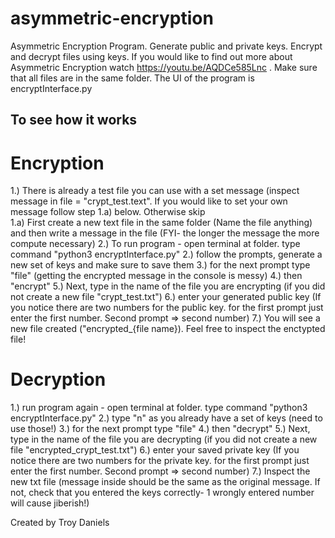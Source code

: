 # asymmetric-encryption
Asymmetric Encryption Program. Generate public and private keys. Encrypt and decrypt files using keys.
If you would like to find out more about Asymmetric Encryption watch https://youtu.be/AQDCe585Lnc .
Make sure that all files are in the same folder.
The UI of the program is encryptInterface.py
## To see how it works
# Encryption
1.) There is already a test file you can use with a set message (inspect message in file = "crypt_test.text". If you would like to set your own message follow step 1.a) below. Otherwise skip <br>
1.a) First create a new text file in the same folder (Name the file anything) and then write a message in the file (FYI- the longer the message the more compute necessary)
2.) To run program - open terminal at folder. type command "python3 encryptInterface.py"
2.) follow the prompts, generate a new set of keys and make sure to save them
3.) for the next prompt type "file" (getting the encrypted message in the console is messy)
4.) then "encrypt"
5.) Next, type in the name of the file you are encrypting (if you did not create a new file "crypt_test.txt")
6.) enter your generated public key (If you notice there are two numbers for the public key. for the first prompt just enter the first number. Second prompt => second number)
7.) You will see a new file created ("encrypted_{file name}). Feel free to inspect the enctypted file!

# Decryption
1.)  run program again - open terminal at folder. type command "python3 encryptInterface.py"
2.) type "n" as you already have a set of keys (need to use those!)
3.) for the next prompt type "file"
4.) then "decrypt"
5.) Next, type in the name of the file you are decrypting (if you did not create a new file "encrypted_crypt_test.txt")
6.) enter your saved private key (If you notice there are two numbers for the private key. for the first prompt just enter the first number. Second prompt => second number)
7.) Inspect the new txt file (message inside should be the same as the original message. If not, check that you entered the keys correctly- 1 wrongly entered number will cause jiberish!)

Created by Troy Daniels
